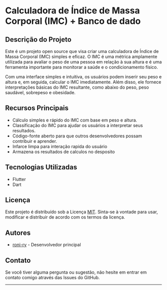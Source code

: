 # Calculadora de Índice de Massa Corporal (IMC) + Banco de dado

## Descrição do Projeto

Este é um projeto open source que visa criar uma calculadora de Índice de Massa Corporal (IMC) simples e eficaz. O IMC é uma métrica amplamente utilizada para avaliar o peso de uma pessoa em relação à sua altura e é uma ferramenta importante para monitorar a saúde e o condicionamento físico.

Com uma interface simples e intuitiva, os usuários podem inserir seu peso e altura e, em seguida, calcular o IMC imediatamente. Além disso, ele fornece interpretações básicas do IMC resultante, como abaixo do peso, peso saudável, sobrepeso e obesidade.

## Recursos Principais

- Cálculo simples e rápido do IMC com base em peso e altura.
- Classificação do IMC para ajudar os usuários a interpretar seus resultados.
- Código-fonte aberto para que outros desenvolvedores possam contribuir e aprender.
- Infarce limpa para interação rapida do usuário
- Armazena os resultados de calculos no desposito


## Tecnologias Utilizadas

- Flutter
- Dart

## Licença

Este projeto é distribuído sob a Licença [MIT](https://opensource.org/licenses/MIT). Sinta-se à vontade para usar, modificar e distribuir de acordo com os termos da licença.

## Autores

- [roni-ry](https://github.com/roni-ry) - Desenvolvedor principal

## Contato

Se você tiver alguma pergunta ou sugestão, não hesite em entrar em contato comigo através das Issues do GitHub.

---
